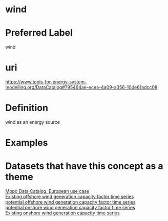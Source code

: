 
wind
====

# Preferred Label
  
wind
# uri
  
https://www.tools-for-energy-system-modelling.org/DataCatalog#795464ae-ecea-4a09-a356-10de61adcc08
# Definition
  
wind as an energy source
# Examples

# Datasets that have this concept as a theme
  
[Mopo Data Catalog, European use case](None.md)  
[Existing offshore wind generation capacity factor time series ](4241ad70-d5a3-4278-8ca2-15334dccf741.md)  
[potential offshore wind generation capacity factor time series](5b8b1db7-186c-4fab-9584-a87478e41c97.md)  
[potential onshore wind generation capacity factor time series](e857840a-8b0a-491d-9e0b-b6789e28aea6.md)  
[Existing onshore wind generation capacity  time series ](f183c997-9f56-450b-88cc-86ac1eebc93a.md)